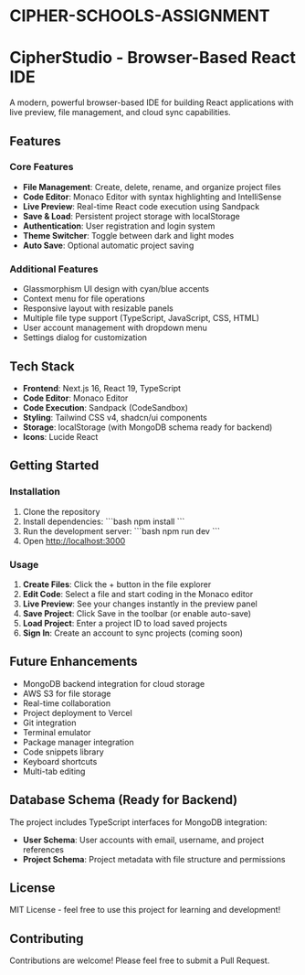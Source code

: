 # CIPHER-SCHOOLS-ASSIGNMENT
# CipherStudio - Browser-Based React IDE

A modern, powerful browser-based IDE for building React applications with live preview, file management, and cloud sync capabilities.

## Features

### Core Features
- **File Management**: Create, delete, rename, and organize project files
- **Code Editor**: Monaco Editor with syntax highlighting and IntelliSense
- **Live Preview**: Real-time React code execution using Sandpack
- **Save & Load**: Persistent project storage with localStorage
- **Authentication**: User registration and login system
- **Theme Switcher**: Toggle between dark and light modes
- **Auto Save**: Optional automatic project saving

### Additional Features
- Glassmorphism UI design with cyan/blue accents
- Context menu for file operations
- Responsive layout with resizable panels
- Multiple file type support (TypeScript, JavaScript, CSS, HTML)
- User account management with dropdown menu
- Settings dialog for customization

## Tech Stack

- **Frontend**: Next.js 16, React 19, TypeScript
- **Code Editor**: Monaco Editor
- **Code Execution**: Sandpack (CodeSandbox)
- **Styling**: Tailwind CSS v4, shadcn/ui components
- **Storage**: localStorage (with MongoDB schema ready for backend)
- **Icons**: Lucide React

## Getting Started

### Installation

1. Clone the repository
2. Install dependencies:
   \`\`\`bash
   npm install
   \`\`\`
3. Run the development server:
   \`\`\`bash
   npm run dev
   \`\`\`
4. Open [http://localhost:3000](http://localhost:3000)

### Usage

1. **Create Files**: Click the + button in the file explorer
2. **Edit Code**: Select a file and start coding in the Monaco editor
3. **Live Preview**: See your changes instantly in the preview panel
4. **Save Project**: Click Save in the toolbar (or enable auto-save)
5. **Load Project**: Enter a project ID to load saved projects
6. **Sign In**: Create an account to sync projects (coming soon)

## Future Enhancements

- MongoDB backend integration for cloud storage
- AWS S3 for file storage
- Real-time collaboration
- Project deployment to Vercel
- Git integration
- Terminal emulator
- Package manager integration
- Code snippets library
- Keyboard shortcuts
- Multi-tab editing

## Database Schema (Ready for Backend)

The project includes TypeScript interfaces for MongoDB integration:

- **User Schema**: User accounts with email, username, and project references
- **Project Schema**: Project metadata with file structure and permissions

## License

MIT License - feel free to use this project for learning and development!

## Contributing

Contributions are welcome! Please feel free to submit a Pull Request.
